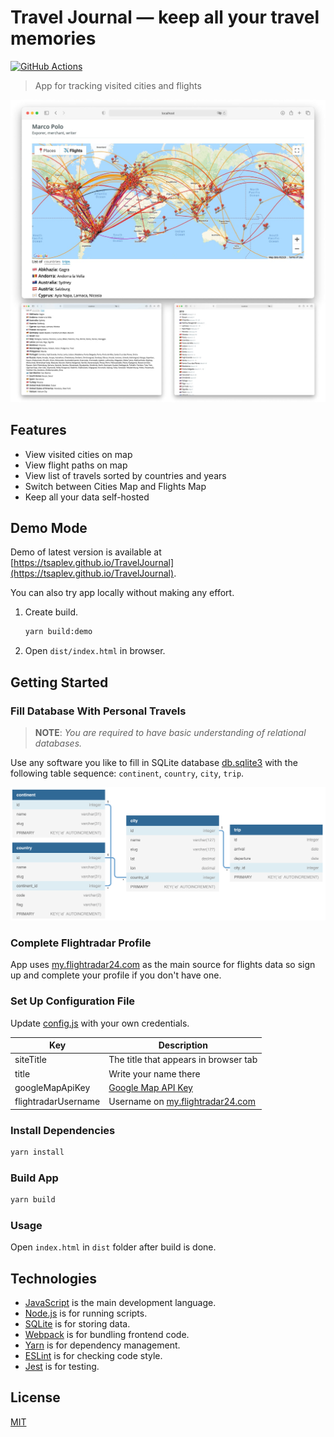 # Travel Journal — keep all your travel memories

[![GitHub Actions](https://github.com/tsaplev/TravelJournal/workflows/CI/badge.svg)](https://github.com/tsaplev/TravelJournal/actions)

> App for tracking visited cities and flights

![TravelJournal](./preview.jpg)

## Features

- View visited cities on map
- View flight paths on map
- View list of travels sorted by countries and years
- Switch between Cities Map and Flights Map
- Keep all your data self-hosted

## Demo Mode

Demo of latest version is available at [https://tsaplev.github.io/TravelJournal](https://tsaplev.github.io/TravelJournal).

You can also try app locally without making any effort.

1. Create build.

   ```sh
   yarn build:demo
   ```

2. Open `dist/index.html` in browser.

## Getting Started

### Fill Database With Personal Travels

> **NOTE**: _You are required to have basic understanding of relational databases._

Use any software you like to fill in SQLite database [db.sqlite3](./db.sqlite3) with the following table sequence: `continent`, `country`, `city`, `trip`.

![TravelJournal](./dbschema.png)

### Complete Flightradar Profile

App uses [my.flightradar24.com](https://my.flightradar24.com) as the main source for flights data so sign up and complete your profile if you don't have one.

### Set Up Configuration File

Update [config.js](src/view/config.js) with your own credentials.

| Key                 | Description                                                                                   |
| ------------------- | --------------------------------------------------------------------------------------------- |
| siteTitle           | The title that appears in browser tab                                                         |
| title               | Write your name there                                                                         |
| googleMapApiKey     | [Google Map API Key](https://developers.google.com/maps/documentation/javascript/get-api-key) |
| flightradarUsername | Username on [my.flightradar24.com ](https://my.flightradar24.com/)                            |

### Install Dependencies

```sh
yarn install
```

### Build App

```sh
yarn build
```

### Usage

Open `index.html` in `dist` folder after build is done.

## Technologies

- [JavaScript](https://developer.mozilla.org/en-US/docs/Web/JavaScript) is the main development language.
- [Node.js](https://nodejs.org/en/) is for running scripts.
- [SQLite](https://www.sqlite.org/index.html) is for storing data.
- [Webpack](http://webpack.js.org) is for bundling frontend code.
- [Yarn](https://yarnpkg.com) is for dependency management.
- [ESLint](https://eslint.org) is for checking code style.
- [Jest](https://jestjs.io) is for testing.

## License

[MIT](./LICENSE)
